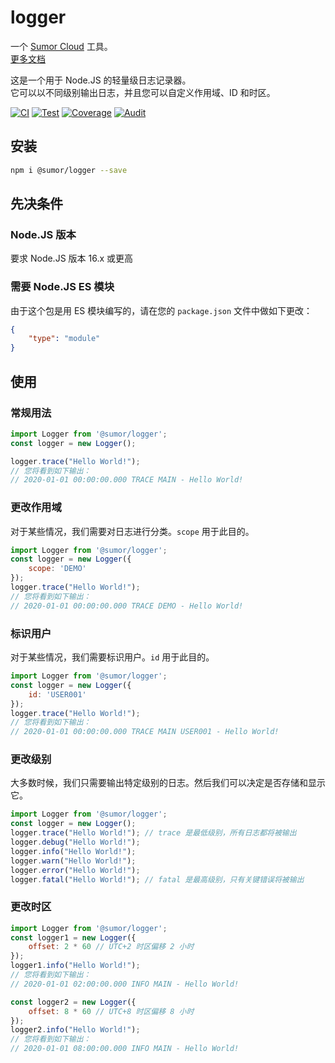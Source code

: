 # logger

一个 [Sumor Cloud](https://sumor.cloud) 工具。  
[更多文档](https://sumor.cloud/logger)

这是一个用于 Node.JS 的轻量级日志记录器。  
它可以以不同级别输出日志，并且您可以自定义作用域、ID 和时区。

[![CI](https://github.com/sumor-cloud/logger/actions/workflows/ci.yml/badge.svg)](https://github.com/sumor-cloud/logger/actions/workflows/ci.yml)
[![Test](https://github.com/sumor-cloud/logger/actions/workflows/ut.yml/badge.svg)](https://github.com/sumor-cloud/logger/actions/workflows/ut.yml)
[![Coverage](https://github.com/sumor-cloud/logger/actions/workflows/coverage.yml/badge.svg)](https://github.com/sumor-cloud/logger/actions/workflows/coverage.yml)
[![Audit](https://github.com/sumor-cloud/logger/actions/workflows/audit.yml/badge.svg)](https://github.com/sumor-cloud/logger/actions/workflows/audit.yml)

## 安装
```bash
npm i @sumor/logger --save
```

## 先决条件

### Node.JS 版本
要求 Node.JS 版本 16.x 或更高

### 需要 Node.JS ES 模块
由于这个包是用 ES 模块编写的，请在您的 ```package.json``` 文件中做如下更改：
```json
{
    "type": "module"
}
```

## 使用

### 常规用法

```js
import Logger from '@sumor/logger';
const logger = new Logger();

logger.trace("Hello World!");
// 您将看到如下输出：
// 2020-01-01 00:00:00.000 TRACE MAIN - Hello World!
```

### 更改作用域
对于某些情况，我们需要对日志进行分类。`scope` 用于此目的。
```js
import Logger from '@sumor/logger';
const logger = new Logger({
    scope: 'DEMO'
});
logger.trace("Hello World!");
// 您将看到如下输出：
// 2020-01-01 00:00:00.000 TRACE DEMO - Hello World!
```

### 标识用户
对于某些情况，我们需要标识用户。`id` 用于此目的。
```js
import Logger from '@sumor/logger';
const logger = new Logger({
    id: 'USER001'
});
logger.trace("Hello World!");
// 您将看到如下输出：
// 2020-01-01 00:00:00.000 TRACE MAIN USER001 - Hello World!
```

### 更改级别
大多数时候，我们只需要输出特定级别的日志。然后我们可以决定是否存储和显示它。
```js
import Logger from '@sumor/logger';
const logger = new Logger();
logger.trace("Hello World!"); // trace 是最低级别，所有日志都将被输出
logger.debug("Hello World!");
logger.info("Hello World!");
logger.warn("Hello World!");
logger.error("Hello World!");
logger.fatal("Hello World!"); // fatal 是最高级别，只有关键错误将被输出
```

### 更改时区
```js
import Logger from '@sumor/logger';
const logger1 = new Logger({
    offset: 2 * 60 // UTC+2 时区偏移 2 小时
});
logger1.info("Hello World!");
// 您将看到如下输出：
// 2020-01-01 02:00:00.000 INFO MAIN - Hello World!

const logger2 = new Logger({
    offset: 8 * 60 // UTC+8 时区偏移 8 小时
});
logger2.info("Hello World!");
// 您将看到如下输出：
// 2020-01-01 08:00:00.000 INFO MAIN - Hello World!

```